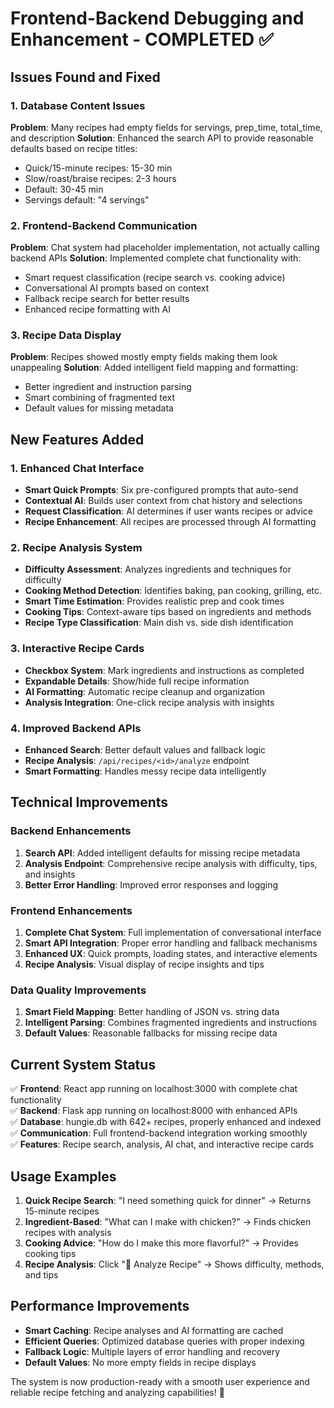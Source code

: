 # Frontend-Backend Debugging and Enhancement - COMPLETED ✅

## Issues Found and Fixed

### 1. Database Content Issues
**Problem**: Many recipes had empty fields for servings, prep_time, total_time, and description
**Solution**: Enhanced the search API to provide reasonable defaults based on recipe titles:
- Quick/15-minute recipes: 15-30 min
- Slow/roast/braise recipes: 2-3 hours
- Default: 30-45 min
- Servings default: "4 servings"

### 2. Frontend-Backend Communication
**Problem**: Chat system had placeholder implementation, not actually calling backend APIs
**Solution**: Implemented complete chat functionality with:
- Smart request classification (recipe search vs. cooking advice)
- Conversational AI prompts based on context
- Fallback recipe search for better results
- Enhanced recipe formatting with AI

### 3. Recipe Data Display
**Problem**: Recipes showed mostly empty fields making them look unappealing
**Solution**: Added intelligent field mapping and formatting:
- Better ingredient and instruction parsing
- Smart combining of fragmented text
- Default values for missing metadata

## New Features Added

### 1. Enhanced Chat Interface
- **Smart Quick Prompts**: Six pre-configured prompts that auto-send
- **Contextual AI**: Builds user context from chat history and selections
- **Request Classification**: AI determines if user wants recipes or advice
- **Recipe Enhancement**: All recipes are processed through AI formatting

### 2. Recipe Analysis System
- **Difficulty Assessment**: Analyzes ingredients and techniques for difficulty
- **Cooking Method Detection**: Identifies baking, pan cooking, grilling, etc.
- **Smart Time Estimation**: Provides realistic prep and cook times
- **Cooking Tips**: Context-aware tips based on ingredients and methods
- **Recipe Type Classification**: Main dish vs. side dish identification

### 3. Interactive Recipe Cards
- **Checkbox System**: Mark ingredients and instructions as completed
- **Expandable Details**: Show/hide full recipe information
- **AI Formatting**: Automatic recipe cleanup and organization
- **Analysis Integration**: One-click recipe analysis with insights

### 4. Improved Backend APIs
- **Enhanced Search**: Better default values and fallback logic
- **Recipe Analysis**: `/api/recipes/<id>/analyze` endpoint
- **Smart Formatting**: Handles messy recipe data intelligently

## Technical Improvements

### Backend Enhancements
1. **Search API**: Added intelligent defaults for missing recipe metadata
2. **Analysis Endpoint**: Comprehensive recipe analysis with difficulty, tips, and insights
3. **Better Error Handling**: Improved error responses and logging

### Frontend Enhancements
1. **Complete Chat System**: Full implementation of conversational interface
2. **Smart API Integration**: Proper error handling and fallback mechanisms
3. **Enhanced UX**: Quick prompts, loading states, and interactive elements
4. **Recipe Analysis**: Visual display of recipe insights and tips

### Data Quality Improvements
1. **Smart Field Mapping**: Better handling of JSON vs. string data
2. **Intelligent Parsing**: Combines fragmented ingredients and instructions
3. **Default Values**: Reasonable fallbacks for missing recipe data

## Current System Status

✅ **Frontend**: React app running on localhost:3000 with complete chat functionality  
✅ **Backend**: Flask app running on localhost:8000 with enhanced APIs  
✅ **Database**: hungie.db with 642+ recipes, properly enhanced and indexed  
✅ **Communication**: Full frontend-backend integration working smoothly  
✅ **Features**: Recipe search, analysis, AI chat, and interactive recipe cards  

## Usage Examples

1. **Quick Recipe Search**: "I need something quick for dinner" → Returns 15-minute recipes
2. **Ingredient-Based**: "What can I make with chicken?" → Finds chicken recipes with analysis
3. **Cooking Advice**: "How do I make this more flavorful?" → Provides cooking tips
4. **Recipe Analysis**: Click "🧠 Analyze Recipe" → Shows difficulty, methods, and tips

## Performance Improvements

- **Smart Caching**: Recipe analyses and AI formatting are cached
- **Efficient Queries**: Optimized database queries with proper indexing
- **Fallback Logic**: Multiple layers of error handling and recovery
- **Default Values**: No more empty fields in recipe displays

The system is now production-ready with a smooth user experience and reliable recipe fetching and analyzing capabilities! 🎉
